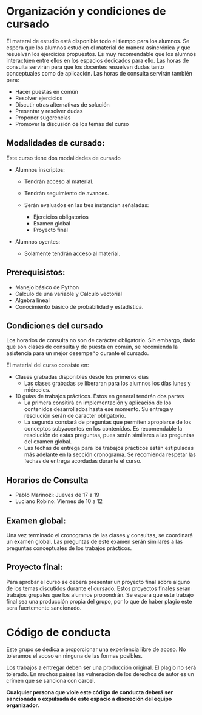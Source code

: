 # Organización y condiciones de cursado

El materal de estudio está disponible todo el tiempo para los alumnos. Se espera que los alumnos estudien el material de manera asincrónica y que resuelvan los ejercicios propuestos. Es muy recomendable que los alumnos interactúen entre ellos en los espacios dedicados para ello. Las horas de consulta servirán para que los docentes resuelvan dudas tanto conceptuales como de aplicación. Las horas de consulta servirán también para:

* Hacer puestas en común
* Resolver ejercicios
* Discutir otras alternativas de solución 
* Presentar y resolver dudas
* Proponer sugerencias
* Promover la discusión de los temas del curso

## Modalidades de cursado:

Este curso tiene dos modalidades de cursado

* Alumnos inscriptos:

	- Tendrán acceso al material.
	- Tendrán seguimiento de avances.
	- Serán evaluados en las tres instancian señaladas:
	
		+ Ejercicios obligatorios
		+ Examen global
		+ Proyecto final
		
* Alumnos oyentes:

	- Solamente tendrán acceso al material.

## Prerequisistos:

* Manejo básico de Python
* Cálculo de una variable y Cálculo vectorial
* Algebra lineal
* Conocimiento básico de probabilidad y estadística.

## Condiciones del cursado

Los horarios de consulta no son de carácter obligatorio. Sin embargo, dado que son clases de consulta y de puesta en común, se recomienda la asistencia para un mejor desempeño durante el cursado.

El material del curso consiste en:

* Clases grabadas disponibles desde los primeros días
	- Las clases grabadas se liberaran para los alumnos los días lunes y miércoles.
* 10 guías de trabajos prácticos. Estos en general tendrán dos partes
	- La primera consitirá en implementación y aplicación de los contenidos desarrollados hasta ese momento. Su entrega y resolución serán de caracter obligatorio.
	- La segunda constará de preguntas que permiten apropiarse de los conceptos subyacentes en los contenidos. Es recomendable la resolución de estas preguntas, pues serán similares a las preguntas del examen global.
	- Las fechas de entrega para los trabajos prácticos están estipuladas más adelante en la sección cronograma. Se recomienda respetar las fechas de entrega acordadas durante el curso.

## Horarios de Consulta

* Pablo Marinozi: Jueves de 17 a 19
* Luciano Robino: Viernes de 10 a 12

## Examen global:

Una vez terminado el cronograma de las clases y consultas, se coordinará un examen global. Las preguntas de este examen serán similares a las preguntas conceptuales de los trabajos prácticos.

## Proyecto final:

Para aprobar el curso se deberá presentar un proyecto final sobre alguno de los temas discutidos durante el cursado. Estos proyectos finales seran trabajos grupales que los alumnos propondrán. Se espera que este trabajo final sea una producción propia del grupo, por lo que de haber plagio este sera fuertemente sancionado.

# Código de conducta

Este grupo se dedica a proporcionar una experiencia libre de acoso. No toleramos el acoso en ninguna de las formas posibles.

Los trabajos a entregar deben ser una producción original.  El plagio no será tolerado. En muchos países las vulneración de los derechos de autor es un crimen que se sanciona con carcel.

<b> Cualquier persona que viole este código de conducta deberá ser sancionada o expulsada de este espacio a discreción del equipo organizador.</b>
